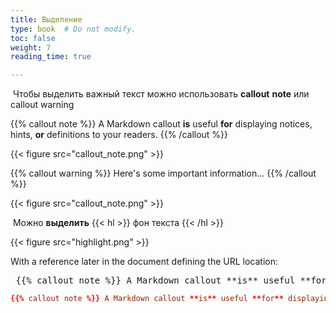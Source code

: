 ```yaml
---
title: Выделение
type: book  # Do not modify.
toc: false
weight: 7
reading_time: true

---
```




​		Чтобы выделить важный текст можно использовать **callout** **note** или callout warning 

{{% callout note %}} A Markdown callout **is** useful **for** displaying notices, hints, **or** definitions to your readers. {{% /callout %}}

{{< figure src="callout_note.png" >}}

{{% callout warning %}} Here's some important information... {{% /callout %}}

{{< figure src="callout_note.png" >}}



​		Можно **выделить** {{< hl >}} фон текста {{< /hl >}}

{{< figure src="highlight.png" >}}

With a reference later in the document defining the URL location:

<pre>
 {{% callout note %}} A Markdown callout **is** useful **for** displaying notices, hints, **or** definitions to your readers. {{% /callout %}}
</pre>

```toml
{{% callout note %}} A Markdown callout **is** useful **for** displaying notices, hints, **or** definitions to your readers. {{% /callout %}}
```

